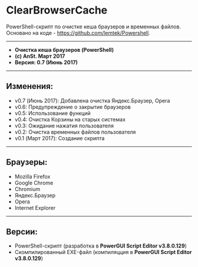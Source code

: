 # ClearBrowserCache

PowerShell-скрипт по очистке кеша браузеров и временных файлов. Основано на коде - https://github.com/lemtek/Powershell.

***

*  **Очистка кеша браузеров (PowerShell)**
*  **(c) AnSt. Март 2017**
*  **Версия: 0.7 (Июнь 2017)**

***

## Изменения:
* v0.7 (Июнь 2017):	Добавлена очистка Яндекс.Браузер, Opera
* v0.6:	Предупреждение о закрытие браузеров
* v0.5:	Использование функций
* v0.4:	Очистка Корзины на старых системах
* v0.3:	Ожидание нажатия пользователя
* v0.2:	Очистка временных файлов пользователя
* v0.1 (Март 2017):	Создание скрипта

***

## Браузеры:
* Mozilla Firefox
* Google Chrome
* Chromium
* Яндекс.Браузер
* Opera
* Internet Explorer

***
## Версии:
* PowerShell-скрипт (разработка в **PowerGUI Script Editor v3.8.0.129**)
* Скомпилированный EXE-файл (компиляцция в **PowerGUI Script Editor v3.8.0.129**)
